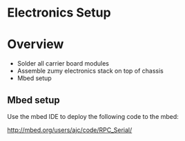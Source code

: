 Electronics Setup
=================

# Overview
* Solder all carrier board modules
* Assemble zumy electronics stack on top of chassis
* Mbed setup

## Mbed setup
Use the mbed IDE to deploy the following code to the mbed:

http://mbed.org/users/ajc/code/RPC_Serial/


